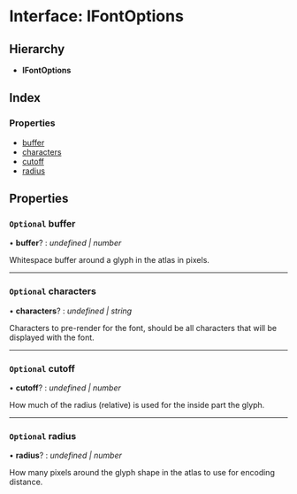 
# Interface: IFontOptions

## Hierarchy

* **IFontOptions**

## Index

### Properties

* [buffer](ifontoptions.md#optional-buffer)
* [characters](ifontoptions.md#optional-characters)
* [cutoff](ifontoptions.md#optional-cutoff)
* [radius](ifontoptions.md#optional-radius)

## Properties

### `Optional` buffer

• **buffer**? : *undefined | number*

Whitespace buffer around a glyph in the atlas in pixels.

___

### `Optional` characters

• **characters**? : *undefined | string*

Characters to pre-render for the font, should be
all characters that will be displayed with the font.

___

### `Optional` cutoff

• **cutoff**? : *undefined | number*

How much of the radius (relative) is used for the
inside part the glyph.

___

### `Optional` radius

• **radius**? : *undefined | number*

How many pixels around the glyph shape in the atlas
to use for encoding distance.
